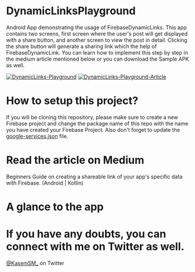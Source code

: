 # DynamicLinksPlayground
Android App demonstrating the usage of FirebaseDynamicLinks. 
This app contains two screens, first screen where the user's post will get displayed with a share button, 
and another screen to view the post in detail. 
Clicking the share button will generate a sharing link which the help of FirebaseDynamicLink.
You can learn how to implement this step by step in the medium article mentioned below or you can download the Sample APK as well.

[![DynamicLinks-Playground](https://img.shields.io/badge/APK-DynamicLinks%20Playground-green)](https://github.com/kasem-sm/DynamicLinksPlayground/raw/master/app/build/outputs/apk/debug/app-debug.apk)
[![DynamicLinks-Playground-Article](https://img.shields.io/badge/Article-on%20Medium-orange
)](https://medium.com/@kasem.)


# How to setup this project?
If you will be cloning this repository, please make sure to create a new Firebase project 
and change the package name of this repo with the name you have created your Firebase Project.
Also don't forget to update the [google-services.json](https://github.com/kasem-sm/DynamicLinksPlayground/blob/master/app/google-services.json) file.

# Read the article on Medium
Beginners Guide on creating a shareable link of your app's specific data with Firebase. (Android | Kotlin)

# A glance to the app

# If you have any doubts, you can connect with me on Twitter as well. 
[@KasemSM_](https://twitter.com/KasemSM_) on Twitter
